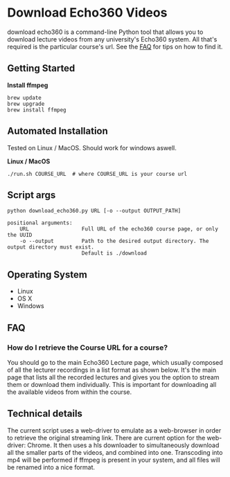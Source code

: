 # Download Echo360 Videos

download echo360 is a command-line Python tool that allows you to download lecture videos from any university's Echo360 system. All that's required is the particular course's url. See the [FAQ](#faq) for tips on how to find it.

## Getting Started

**Install ffmpeg**
```shell
brew update
brew upgrade
brew install ffmpeg
```

## Automated Installation
Tested on Linux / MacOS. Should work for windows aswell. 

**Linux / MacOS**

```shell
./run.sh COURSE_URL  # where COURSE_URL is your course url
```

## Script args
```shell
python download_echo360.py URL [-o --output OUTPUT_PATH] 

positional arguments:
    URL                 Full URL of the echo360 course page, or only the UUID
    -o --output         Path to the desired output directory. The output directory must exist.
                        Default is ./download
```

## Operating System
-   Linux
-   OS X
-   Windows

## FAQ

### How do I retrieve the Course URL for a course?

You should go to the main Echo360 Lecture page, which usually composed of all the lecturer recordings in a list format as shown below. It's the main page that lists all the recorded lectures and gives you the option to stream them or download them individually. This is important for downloading all the available videos from within the course.

## Technical details

The current script uses a web-driver to emulate as a web-browser in order to retrieve the original streaming link. There are current option for the web-driver: Chrome. It then uses a hls downloader to simultaneously download all the smaller parts of the videos, and combined into one. Transcoding into mp4 will be performed if ffmpeg is present in your system, and all files will be renamed into a nice format.
